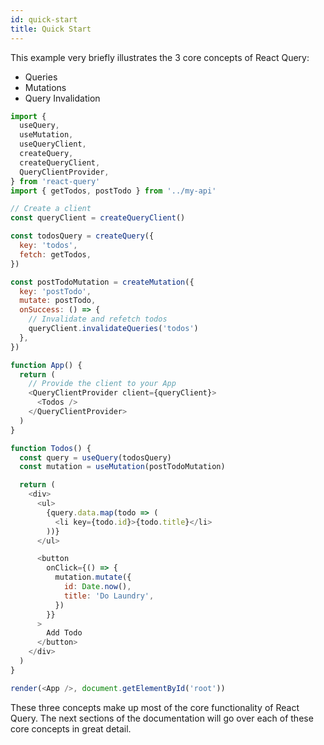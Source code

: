 ```yaml
---
id: quick-start
title: Quick Start
---
```


This example very briefly illustrates the 3 core concepts of React Query:

- Queries
- Mutations
- Query Invalidation

```js
import {
  useQuery,
  useMutation,
  useQueryClient,
  createQuery,
  createQueryClient,
  QueryClientProvider,
} from 'react-query'
import { getTodos, postTodo } from '../my-api'

// Create a client
const queryClient = createQueryClient()

const todosQuery = createQuery({
  key: 'todos',
  fetch: getTodos,
})

const postTodoMutation = createMutation({
  key: 'postTodo',
  mutate: postTodo,
  onSuccess: () => {
    // Invalidate and refetch todos
    queryClient.invalidateQueries('todos')
  },
})

function App() {
  return (
    // Provide the client to your App
    <QueryClientProvider client={queryClient}>
      <Todos />
    </QueryClientProvider>
  )
}

function Todos() {
  const query = useQuery(todosQuery)
  const mutation = useMutation(postTodoMutation)

  return (
    <div>
      <ul>
        {query.data.map(todo => (
          <li key={todo.id}>{todo.title}</li>
        ))}
      </ul>

      <button
        onClick={() => {
          mutation.mutate({
            id: Date.now(),
            title: 'Do Laundry',
          })
        }}
      >
        Add Todo
      </button>
    </div>
  )
}

render(<App />, document.getElementById('root'))
```

These three concepts make up most of the core functionality of React Query. The next sections of the documentation will go over each of these core concepts in great detail.
